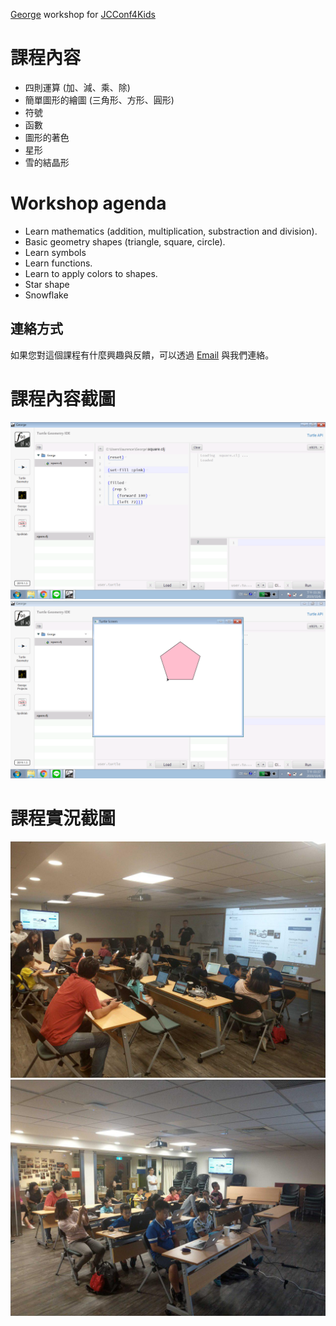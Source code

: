 [George](http://www.george.andante.no/) workshop for [JCConf4Kids](https://twjug.kktix.cc/events/jcconf4kids-2019)

# 課程內容

- 四則運算 (加、減、乘、除)
- 簡單圖形的繪圖 (三角形、方形、圓形)
- 符號
- 函數
- 圖形的著色
- 星形
- 雪的結晶形

# Workshop agenda

- Learn mathematics (addition, multiplication, substraction and division).
- Basic geometry shapes (triangle, square, circle).
- Learn symbols
- Learn functions.
- Learn to apply colors to shapes.
- Star shape
- Snowflake

## 連絡方式

如果您對這個課程有什麼興趣與反饋，可以透過 [Email](mailto:humorless@gmail.com) 與我們連絡。

# 課程內容截圖
![image](https://github.com/humorless/JCConf4Kids-2019/blob/master/pictures/george.png)
![image](https://github.com/humorless/JCConf4Kids-2019/blob/master/pictures/george2.png)

# 課程實況截圖
![image](https://github.com/humorless/JCConf4Kids-2019/blob/master/pictures/jcconf4kids-1.jpg)
![image](https://github.com/humorless/JCConf4Kids-2019/blob/master/pictures/jcconf4kids-2.jpg)
